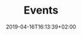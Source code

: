 ---
title: "Events"
date: 2019-04-16T16:13:39+02:00
layout: "list"
description: ""
categories: []
keywords: []
slug: ""
aliases: []
toc: false
draft: false
#header_wrapper_class: ""
#seo_title: ""
#headline: ""
#subtitle: ""
#tagline: ""
#links: []
---